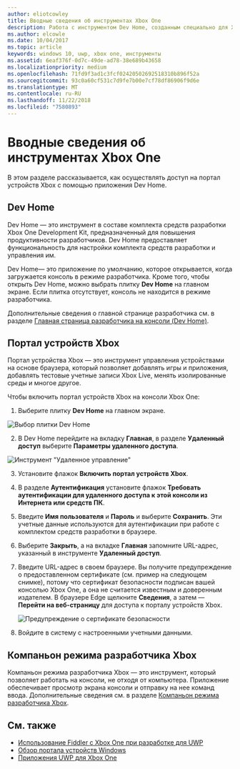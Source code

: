 ```yaml
---
author: eliotcowley
title: Вводные сведения об инструментах Xbox One
description: Работа с инструментом Dev Home, созданным специально для Xbox One, с использованием портала Windows Device Portal.
ms.author: elcowle
ms.date: 10/04/2017
ms.topic: article
keywords: windows 10, uwp, xbox one, инструменты
ms.assetid: 6eaf376f-0d7c-49de-ad78-38e689b43658
ms.localizationpriority: medium
ms.openlocfilehash: 71fd9f3ad1c3fcf02420502692518310b896f52a
ms.sourcegitcommit: 93c0a60cf531c7d9fe7b00e7cf78df86906f9d6e
ms.translationtype: MT
ms.contentlocale: ru-RU
ms.lasthandoff: 11/22/2018
ms.locfileid: "7580893"
---
```

# <a name="introduction-to-xbox-one-tools"></a>Вводные сведения об инструментах Xbox One

В этом разделе рассказывается, как осуществлять доступ на портал устройств Xbox с помощью приложения Dev Home.

## <a name="dev-home"></a>Dev Home

Dev Home — это инструмент в составе комплекта средств разработки Xbox One Development Kit, предназначенный для повышения продуктивности разработчиков. Dev Home предоставляет функциональность для настройки комплекта средств разработки и управления им.

Dev Home— это приложение по умолчанию, которое открывается, когда загружается консоль в режиме разработчика. Кроме того, чтобы открыть Dev Home, можно выбрать плитку **Dev Home** на главном экране. Если плитка отсутствует, консоль не находится в режиме разработчика.

Дополнительные сведения о главной странице разработчика см. в разделе [Главная страница разработчика на консоли (Dev Home)](dev-home.md).

## <a name="xbox-device-portal"></a>Портал устройств Xbox
Портал устройства Xbox — это инструмент управления устройствами на основе браузера, который позволяет добавлять игры и приложения, добавлять тестовые учетные записи Xbox Live, менять изолированные среды и многое другое.

Чтобы включить портал устройств Xbox на консоли Xbox One:

1. Выберите плитку **Dev Home** на главном экране.

  ![Выбор плитки Dev Home](images/introduction-to-xbox-one-tools-1.png)

2. В Dev Home перейдите на вкладку **Главная**, в разделе **Удаленный доступ** выберите **Параметры удаленного доступа**.

  ![Инструмент "Удаленное управление"](images/introduction-to-xbox-one-tools-2.png)

3. Установите флажок **Включить портал устройств Xbox**.

4. В разделе **Аутентификация** установите флажок **Требовать аутентификации для удаленного доступа к этой консоли из Интернета или средств ПК**.

5. Введите **Имя пользователя** и __Пароль__ и выберите **Сохранить**. Эти учетные данные используются для аутентификации при работе с комплектом средств разработки в браузере.

6. Выберите **Закрыть**, а на вкладке **Главная** запомните URL-адрес, указанный в инструменте **Удаленный доступ**.

7. Введите URL-адрес в своем браузере. Вы получите предупреждение о предоставленном сертификате (см. пример на следующем снимке), потому что сертификат безопасности подписан вашей консолью Xbox One, а она не считается известным и доверенным издателем. В браузере Edge щелкните **Сведения**, а затем — **Перейти на веб-страницу** для доступа к порталу устройств Xbox.

    ![Предупреждение о сертификате безопасности](images/introduction-to-xbox-one-tools-3.png)

8. Войдите в систему с настроенными учетными данными.

## <a name="xbox-dev-mode-companion"></a>Компаньон режима разработчика Xbox
Компаньон режима разработчика Xbox — это инструмент, который позволяет работать на консоли, не отходя от компьютера. Приложение обеспечивает просмотр экрана консоли и отправку на нее команд ввода. Дополнительные сведения см. в разделе [Компаньон режима разработчика Xbox](xbox-dev-mode-companion.md).

## <a name="see-also"></a>См. также
- [Использование Fiddler с Xbox One при разработке для UWP](uwp-fiddler.md)
- [Обзор портала устройств Windows](../debug-test-perf/device-portal.md)
- [Приложения UWP для Xbox One](index.md)